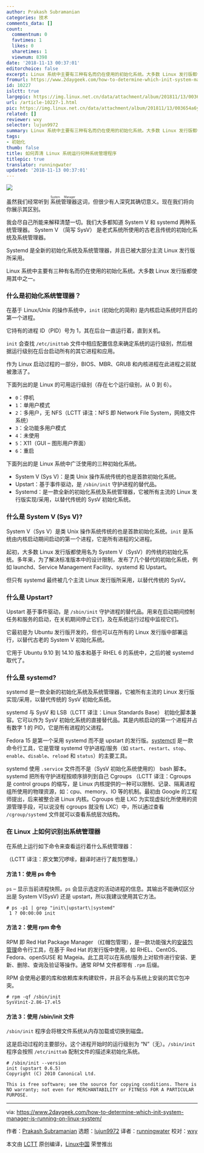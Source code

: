 ```yaml
---
author: Prakash Subramanian
categories: 技术
comments_data: []
count:
  commentnum: 0
  favtimes: 1
  likes: 0
  sharetimes: 1
  viewnum: 8398
date: '2018-11-13 00:37:01'
editorchoice: false
excerpt: Linux 系统中主要有三种有名而仍在使用的初始化系统。大多数 Linux 发行版都使用其中之一。
fromurl: https://www.2daygeek.com/how-to-determine-which-init-system-manager-is-running-on-linux-system/
id: 10227
islctt: true
largepic: https://img.linux.net.cn/data/attachment/album/201811/13/003654a6ytyyyomtl62ydy.jpg
url: /article-10227-1.html
pic: https://img.linux.net.cn/data/attachment/album/201811/13/003654a6ytyyyomtl62ydy.jpg.thumb.jpg
related: []
reviewer: wxy
selector: lujun9972
summary: Linux 系统中主要有三种有名而仍在使用的初始化系统。大多数 Linux 发行版都使用其中之一。
tags:
- 初始化
thumb: false
title: 如何弄清 Linux 系统运行何种系统管理程序
titlepic: true
translator: runningwater
updated: '2018-11-13 00:37:01'
---
```


![](/data/attachment/album/201811/13/003654a6ytyyyomtl62ydy.jpg)


虽然我们经常听到<ruby> 系统管理器 <rt>  System Manager </rt></ruby>这词，但很少有人深究其确切意义。现在我们将向你展示其区别。


我会尽自己所能来解释清楚一切。我们大多都知道 System V 和 systemd 两种系统管理器。 System V （简写 SysV） 是老式系统所使用的古老且传统的初始化系统及系统管理器。


Systemd 是全新的初始化系统及系统管理器，并且已被大部分主流 Linux 发行版所采用。


Linux 系统中主要有三种有名而仍在使用的初始化系统。大多数 Linux 发行版都使用其中之一。


### 什么是初始化系统管理器？


在基于 Linux/Unix 的操作系统中，`init` (初始化的简称) 是内核启动系统时开启的第一个进程。


它持有的进程 ID（PID）号为 1，其在后台一直运行着，直到关机。


`init` 会查找 `/etc/inittab` 文件中相应配置信息来确定系统的运行级别，然后根据运行级别在后台启动所有的其它进程和应用。


作为 Linux 启动过程的一部分，BIOS、MBR、GRUB 和内核进程在此进程之前就被激活了。


下面列出的是 Linux 的可用运行级别（存在七个运行级别，从 0 到 6）。


* `0`：停机
* `1`：单用户模式
* `2`：多用户，无 NFS（LCTT 译注：NFS 即 Network File System，网络文件系统）
* `3`：全功能多用户模式
* `4`：未使用
* `5`：X11（GUI – 图形用户界面）
* `6`：重启


下面列出的是 Linux 系统中广泛使用的三种初始化系统。


* System V (Sys V)：是类 Unix 操作系统传统的也是首款初始化系统。
* Upstart：基于事件驱动，是 `/sbin/init` 守护进程的替代品。
* Systemd：是一款全新的初始化系统及系统管理器，它被所有主流的 Linux 发行版实现/采用，以替代传统的 SysV 初始化系统。


### 什么是 System V (Sys V)?


System V（Sys V）是类 Unix 操作系统传统的也是首款初始化系统。`init` 是系统由内核启动期间启动的第一个进程，它是所有进程的父进程。


起初，大多数 Linux 发行版都使用名为 System V（SysV）的传统的初始化系统。多年来，为了解决标准版本中的设计限制，发布了几个替代的初始化系统，例如 launchd、Service Management Facility、systemd 和 Upstart。


但只有 systemd 最终被几个主流 Linux 发行版所采用，以替代传统的 SysV。


### 什么是 Upstart?


Upstart 基于事件驱动，是 `/sbin/init` 守护进程的替代品。用来在启动期间控制任务和服务的启动，在关机期间停止它们，及在系统运行过程中监视它们。


它最初是为 Ubuntu 发行版开发的，但也可以在所有的 Linux 发行版中部署运行，以替代古老的 System V 初始化系统。


它用于 Ubuntu 9.10 到 14.10 版本和基于 RHEL 6 的系统中，之后的被 systemd 取代了。


### 什么是 systemd?


systemd 是一款全新的初始化系统及系统管理器，它被所有主流的 Linux 发行版实现/采用，以替代传统的 SysV 初始化系统。


systemd 与 SysV 和 LSB（LCTT 译注：Linux Standards Base） 初始化脚本兼容。它可以作为 SysV 初始化系统的直接替代品。其是内核启动的第一个进程并占有数字 1 的 PID，它是所有进程的父进程。


Fedora 15 是第一个采用 systemd 而不是 upstart 的发行版。[systemctl](https://www.2daygeek.com/how-to-check-all-running-services-in-linux/) 是一款命令行工具，它是管理 systemd 守护进程/服务（如 `start`、`restart`、`stop`、`enable`、`disable`、`reload` 和 `status`）的主要工具。


systemd 使用 `.service` 文件而不是（SysV 初始化系统使用的） bash 脚本。systemd 把所有守护进程按顺序排列到自己 Cgroups （LCTT 译注：Cgroups 是 control groups 的缩写，是 Linux 内核提供的一种可以限制、记录、隔离进程组所使用的物理资源，如：cpu、memory、IO 等的机制。最初由 Google 的工程师提出，后来被整合进 Linux 内核。Cgroups 也是 LXC 为实现虚拟化所使用的资源管理手段，可以说没有 cgroups 就没有 LXC）中，所以通过查看 `/cgroup/systemd` 文件就可以查看系统层次结构。


### 在 Linux 上如何识别出系统管理器


在系统上运行如下命令来查看运行着什么系统管理器：


（LCTT 译注：原文繁冗啰嗦，翻译时进行了裁剪整理。）


#### 方法 1：使用 ps 命令


`ps` – 显示当前进程快照。`ps` 会显示选定的活动进程的信息。其输出不能确切区分出是 System V(SysV) 还是 upstart，所以我建议使用其它方法。



```
# ps -p1 | grep "init\|upstart\|systemd"
 1 ? 00:00:00 init
```

#### 方法 2：使用 rpm 命令


RPM 即 Red Hat Package Manager （红帽包管理），是一款功能强大的[安装包管理](https://www.2daygeek.com/category/package-management/)命令行工具，在基于 Red Hat 的发行版中使用，如 RHEL、CentOS、Fedora、openSUSE 和 Mageia。此工具可以在系统/服务上对软件进行安装、更新、删除、查询及验证等操作。通常 RPM 文件都带有 `.rpm` 后缀。


RPM 会使用必要的库和依赖库来构建软件，并且不会与系统上安装的其它包冲突。



```
# rpm -qf /sbin/init
SysVinit-2.86-17.el5
```

#### 方法 3：使用 /sbin/init 文件


`/sbin/init` 程序会将根文件系统从内存加载或切换到磁盘。


这是启动过程的主要部分。这个进程开始时的运行级别为 “N”（无）。`/sbin/init` 程序会按照 `/etc/inittab` 配制文件的描述来初始化系统。



```
# /sbin/init --version
init (upstart 0.6.5)
Copyright (C) 2010 Canonical Ltd.

This is free software; see the source for copying conditions. There is NO warranty; not even for MERCHANTABILITY or FITNESS FOR A PARTICULAR PURPOSE.
```



---


via: <https://www.2daygeek.com/how-to-determine-which-init-system-manager-is-running-on-linux-system/>


作者：[Prakash Subramanian](https://www.2daygeek.com/author/prakash/) 选题：[lujun9972](https://github.com/lujun9972) 译者：[runningwater](https://github.com/runningwater) 校对：[wxy](https://github.com/wxy)


本文由 [LCTT](https://github.com/LCTT/TranslateProject) 原创编译，[Linux中国](https://linux.cn/) 荣誉推出